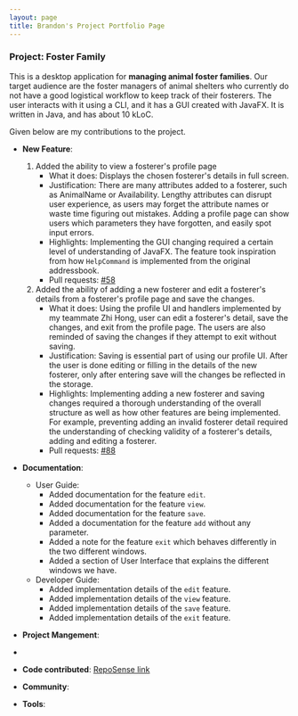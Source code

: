 ```yaml
---
layout: page
title: Brandon's Project Portfolio Page 
---
```


### Project: Foster Family

This is a desktop application for **managing animal foster families**. Our target audience are the foster managers of animal shelters who currently do not have a good logistical workflow to keep track of their fosterers. The user interacts with it using a CLI, and it has a GUI created with JavaFX. It is written in Java, and has about 10 kLoC.

Given below are my contributions to the project.

* **New Feature**:

  1. Added the ability to view a fosterer's profile page
     * What it does: Displays the chosen fosterer's details in full screen.
     * Justification: There are many attributes added to a fosterer, such as AnimalName or Availability. Lengthy attributes can disrupt user experience, as users may forget the attribute names or waste time figuring out mistakes. Adding a profile page can show users which parameters they have forgotten, and easily spot input errors. 
     * Highlights: Implementing the GUI changing required a certain level of understanding of JavaFX. The feature took inspiration from how `HelpCommand` is implemented from the original addressbook. 
     * Pull requests: [#58](https://github.com/AY2324S1-CS2103T-T13-4/tp/pull/58)
  2. Added the ability of adding a new fosterer and edit a fosterer's details from a fosterer's profile page and save the changes.
     * What it does: Using the profile UI and handlers implemented by my teammate Zhi Hong, user can edit a fosterer's detail, save the changes, and exit from the profile page. The users are also reminded of saving the changes if they attempt to exit without saving.
     * Justification: Saving is essential part of using our profile UI. After the user is done editing or filling in the details of the new fosterer, only after entering save will the changes be reflected in the storage.
     * Highlights: Implementing adding a new fosterer and saving changes required a thorough understanding of the overall structure as well as how other features are being implemented. For example, preventing adding an invalid fosterer detail required the understanding of checking validity of a fosterer's details, adding and editing a fosterer.
     * Pull requests: [#88](https://github.com/AY2324S1-CS2103T-T13-4/tp/pull/88)
* **Documentation**:
    * User Guide:
        * Added documentation for the feature `edit`.
        * Added documentation for the feature `view`. 
        * Added documentation for the feature `save`. 
        * Added a documentation for the feature `add` without any parameter.
        * Added a note for the feature `exit` which behaves differently in the two different windows.
        * Added a section of User Interface that explains the different windows we have.
    * Developer Guide:
        * Added implementation details of the `edit` feature.
        * Added implementation details of the `view` feature. 
        * Added implementation details of the `save` feature. 
        * Added implementation details of the `exit` feature. 
* **Project Mangement**: 
* 
* **Code contributed**: [RepoSense link](https://nus-cs2103-ay2324s1.github.io/tp-dashboard/?search=brandon-nam&sort=groupTitle&sortWithin=title&timeframe=commit&mergegroup=&groupSelect=groupByRepos&breakdown=true&checkedFileTypes=docs~functional-code~test-code&since=2023-09-22)

* **Community**:

* **Tools**:
